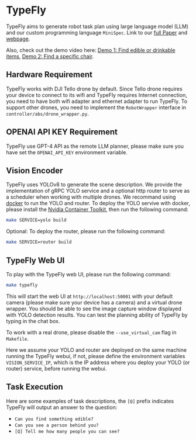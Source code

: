 # TypeFly
TypeFly aims to generate robot task plan using large language model (LLM) and our custom programming language `MiniSpec`. Link to our [full Paper](https://drive.google.com/file/d/1COrozqEIk6v8DLxI3vCgoSUEWpnsc2mu/view) and [webpage](https://typefly.github.io/).

Also, check out the demo video here: [Demo 1: Find edible or drinkable items](http://www.youtube.com/watch?v=HEJYaTLWKfY), [Demo 2: Find a specific chair](http://www.youtube.com/watch?v=QwnBniFaINE).

## Hardware Requirement
TypeFly works with DJI Tello drone by default. Since Tello drone requires your device to connect to its wifi and TypeFly requires Internet connection, you need to have both wifi adapter and ethernet adapter to run TypeFly.
To support other drones, you need to implement the `RobotWrapper` interface in `controller/abs/drone_wrapper.py`.

## OPENAI API KEY Requirement
TypeFly use GPT-4 API as the remote LLM planner, please make sure you have set the `OPENAI_API_KEY` environment variable.

## Vision Encoder
TypeFly uses YOLOv8 to generate the scene description. We provide the implementation of gRPC YOLO service and a optional http router to serve as a scheduler when working with multiple drones. We recommand using [docker](https://docs.docker.com/engine/install/ubuntu/) to run the YOLO and router. To deploy the YOLO servive with docker, please install the [Nvidia Container Toolkit](https://docs.nvidia.com/datacenter/cloud-native/container-toolkit/latest/install-guide.html), then run the following command:
```bash
make SERVICE=yolo build
```
Optional: To deploy the router, please run the following command:
```bash
make SERVICE=router build
```

## TypeFly Web UI
To play with the TypeFly web UI, please run the following command:
```bash
make typefly
```
This will start the web UI at `http://localhost:50001` with your default camera (please make sure your device has a camera) and a virtual drone wrapper. You should be able to see the image capture window displayed with YOLO detection results. You can test the planning ability of TypeFly by typing in the chat box. 

To work with a real drone, please disable the `--use_virtual_cam` flag in `Makefile`.

Here we assume your YOLO and router are deployed on the same machine running the TypeFly webui, if not, please define the environment variables `VISION_SERVICE_IP`, which is the IP address where you deploy your YOLO (or router) service, before running the webui.

## Task Execution
Here are some examples of task descriptions, the `[Q]` prefix indicates TypeFly will output an answer to the question:
- `Can you find something edible?`
- `Can you see a person behind you?`
- `[Q] Tell me how many people you can see?`
